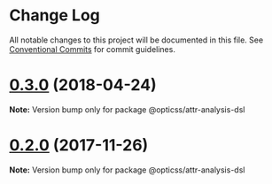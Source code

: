 # Change Log

All notable changes to this project will be documented in this file.
See [Conventional Commits](https://conventionalcommits.org) for commit guidelines.

<a name="0.3.0"></a>
# [0.3.0](https://github.com/linkedin/opticss/compare/v0.3.0-rc.0...v0.3.0) (2018-04-24)

**Note:** Version bump only for package @opticss/attr-analysis-dsl





<a name="0.2.0"></a>
# [0.2.0](https://github.com/linkedin/opticss/compare/v0.1.1...v0.2.0) (2017-11-26)




**Note:** Version bump only for package @opticss/attr-analysis-dsl
